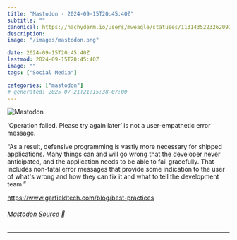 ```yaml
---
title: "Mastodon - 2024-09-15T20:45:40Z"
subtitle: ""
canonical: https://hachyderm.io/users/mweagle/statuses/113143522326209294
description:
image: "/images/mastodon.png"

date: 2024-09-15T20:45:40Z
lastmod: 2024-09-15T20:45:40Z
image: ""
tags: ["Social Media"]

categories: ["mastodon"]
# generated: 2025-07-21T21:15:38-07:00
---
```

![Mastodon](/images/mastodon.png)

<p>‘Operation failed. Please try again later’ is not a user-empathetic error message. </p><p>“As a result, defensive programming is vastly more necessary for shipped applications. Many things can and will go wrong that the developer never anticipated, and the application needs to be able to fail gracefully. That includes non-fatal error messages that provide some indication to the user of what&#39;s wrong and how they can fix it and what to tell the development team.”</p><p><a href="https://www.garfieldtech.com/blog/best-practices" target="_blank" rel="nofollow noopener noreferrer" translate="no"><span class="invisible">https://www.</span><span class="ellipsis">garfieldtech.com/blog/best-pra</span><span class="invisible">ctices</span></a></p>


###### [Mastodon Source 🐘](https://hachyderm.io/@mweagle/113143522326209294)

___
